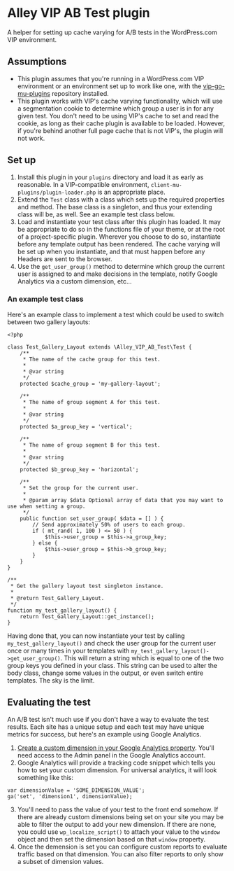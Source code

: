 # Alley VIP AB Test plugin
A helper for setting up cache varying for A/B tests in the WordPress.com VIP environment.

## Assumptions
* This plugin assumes that you're running in a WordPress.com VIP environment or an environment set up to work like one, with the [vip-go-mu-plugins](https://github.com/Automattic/vip-go-mu-plugins) repository installed.
* This plugin works with VIP's cache varying functionality, which will use a segmentation cookie to determine which group a user is in for any given test. You don't need to be using VIP's cache to set and read the cookie, as long as their cache plugin is available to be loaded. However, if you're behind another full page cache that is not VIP's, the plugin will not work.

## Set up
1. Install this plugin in your `plugins` directory and load it as early as reasonable. In a VIP-compatible environment, `client-mu-plugins/plugin-loader.php` is an appropriate place.
2. Extend the `Test` class with a class which sets up the required properties and method. The base class is a singleton, and thus your extending class will be, as well. See an example test class below.
3. Load and instantiate your test class after this plugin has loaded. It may be appropriate to do so in the functions file of your theme, or at the root of a project-specific plugin. Wherever you choose to do so, instantiate before any template output has been rendered. The cache varying will be set up when you instantiate, and that must happen before any Headers are sent to the browser.
4. Use the `get_user_group()` method to determine which group the current user is assigned to and make decisions in the template, notify Google Analytics via a custom dimension, etc...

### An example test class

Here's an example class to implement a test which could be used to switch between two gallery layouts:

```
<?php

class Test_Gallery_Layout extends \Alley_VIP_AB_Test\Test {
	/**
	 * The name of the cache group for this test.
	 *
	 * @var string
	 */
	protected $cache_group = 'my-gallery-layout';

	/**
	 * The name of group segment A for this test.
	 *
	 * @var string
	 */
    protected $a_group_key = 'vertical';

	/**
	 * The name of group segment B for this test.
	 *
	 * @var string
	 */
	protected $b_group_key = 'horizontal';

	/**
	 * Set the group for the current user.
	 *
	 * @param array $data Optional array of data that you may want to use when setting a group.
	 */
	public function set_user_group( $data = [] ) {
		// Send approximately 50% of users to each group.
		if ( mt_rand( 1, 100 ) <= 50 ) {
			$this->user_group = $this->a_group_key;
		} else {
			$this->user_group = $this->b_group_key;
		}
	}
}

/**
 * Get the gallery layout test singleton instance.
 *
 * @return Test_Gallery_Layout.
 */
function my_test_gallery_layout() {
	return Test_Gallery_Layout::get_instance();
}
```

Having done that, you can now instantiate your test by calling `my_test_gallery_layout()` and check the user group for the current user once or many times in your templates with `my_test_gallery_layout()->get_user_group()`. This will return a string which is equal to one of the two group keys you defined in your class. This string can be used to alter the body class, change some values in the output, or even switch entire templates. The sky is the limit.

## Evaluating the test
An A/B test isn't much use if you don't have a way to evaluate the test results. Each site has a unique setup and each test may have unique metrics for success, but here's an example using Google Analytics.

1. [Create a custom dimension in your Google Analytics property](https://support.google.com/analytics/answer/2709829?hl=en#set_up_custom_dimensions). You'll need access to the Admin panel in the Google Analytics account.
2. Google Analytics will provide a tracking code snippet which tells you how to set your custom dimension. For universal analytics, it will look something like this:
```
var dimensionValue = 'SOME_DIMENSION_VALUE';
ga('set', 'dimension1', dimensionValue);
```
3. You'll need to pass the value of your test to the front end somehow. If there are already custom dimensions being set on your site you may be able to filter the output to add your new dimension. If there are none, you could use `wp_localize_script()` to attach your value to the `window` object and then set the dimension based on that `window` property.
4. Once the demension is set you can configure custom reports to evaluate traffic based on that dimension. You can also filter reports to only show a subset of dimension values.
